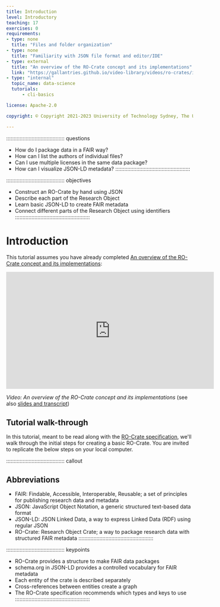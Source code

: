 ```yaml
---
title: Introduction
level: Introductory
teaching: 17
exercises: 0
requirements:
- type: none
  title: "Files and folder organization"
- type: none
  title: "Familiarity with JSON file format and editor/IDE"
- type: external
  title: "An overview of the RO-Crate concept and its implementations"
  link: "https://gallantries.github.io/video-library/videos/ro-crates/intro/slides/"
- type: "internal"
  topic_name: data-science
  tutorials:
      - cli-basics

license: Apache-2.0

copyright: © Copyright 2021-2023 University of Technology Sydney, The University of Manchester UK and RO-Crate contributors

---
```


::::::::::::::::::::::::::::::::::::::: questions
- How do I package data in a FAIR way?
- How can I list the authors of individual files?
- Can I use multiple licenses in the same data package?
- How can I visualize JSON-LD metadata?
::::::::::::::::::::::::::::::::::::::::::::::::::

::::::::::::::::::::::::::::::::::::::: objectives
- Construct an RO-Crate by hand using JSON
- Describe each part of the Research Object
- Learn basic JSON-LD to create FAIR metadata
- Connect different parts of the Research Object using identifiers
::::::::::::::::::::::::::::::::::::::::::::::::::


# Introduction

This tutorial assumes you have already completed
[An overview of the RO-Crate concept and its implementations](https://gallantries.github.io/video-library/videos/ro-crates/intro/slides/):

<iframe width="560" height="315" src="https://www.youtube-nocookie.com/embed/5GYdN5B1tc8" title="YouTube video player" frameborder="0" allow="accelerometer; autoplay; clipboard-write; encrypted-media; gyroscope; picture-in-picture" allowfullscreen>
  <a href="https://www.youtube.com/watch?v=5GYdN5B1tc8"><img src="https://i.ytimg.com/vi/5GYdN5B1tc8/maxresdefault.jpg" alt="An overview of the RO-Crate concept and its implementations" />
</iframe>

_Video: An overview of the RO-Crate concept and its implementations_ (see also [slides and transcript](https://doi.org/10.5281/zenodo.7828632))


## Tutorial walk-through

In this tutorial, meant to be read along with the [RO-Crate specification](https://www.researchobject.org/ro-crate/1.1/),
we'll walk through the initial steps for creating a basic RO-Crate.
You are invited to replicate the below steps on your local computer.

::::::::::::::::::::::::::::::::::::::: callout
## Abbreviations
- FAIR: Findable, Accessible, Interoperable, Reusable; a set of principles for publishing research data and metadata
- JSON: JavaScript Object Notation, a generic structured text-based data format
- JSON-LD: JSON Linked Data, a way to express Linked Data (RDF) using regular JSON
- RO-Crate: Research Object Crate; a way to package research data with structured FAIR metadata
::::::::::::::::::::::::::::::::::::::::::::::::::

::::::::::::::::::::::::::::::::::::::: keypoints
- RO-Crate provides a structure to make FAIR data packages
- schema.org in JSON-LD provides a controlled vocabulary for FAIR metadata
- Each entity of the crate is described separately
- Cross-references between entities create a graph
- The RO-Crate specification recommends which types and keys to use
::::::::::::::::::::::::::::::::::::::::::::::::::